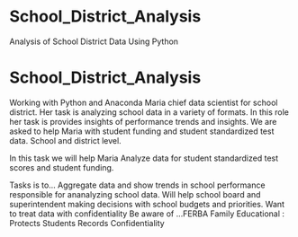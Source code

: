 # School_District_Analysis
Analysis of School District Data 
Using Python 
# School_District_Analysis
Working with Python and Anaconda
Maria chief data scientist for school district. Her task is analyzing school data in a variety of formats. In this role her task is 
provides insights of performance trends and insights. We are asked to help Maria with student funding and student standardized test data. School and district level. 

In this task we will help Maria Analyze data for student standardized test scores and student funding.

Tasks is to…
Aggregate data and show trends in school performance responsible for ananalyzing school data. 
Will help school board and superintendent making decisions with school budgets and priorities. 
Want to treat data with confidentiality 
Be aware of …FERBA Family Educational : Protects Students Records
Confidentiality 



